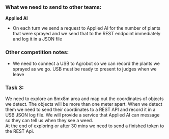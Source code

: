 ### What we need to send to other teams:

**Applied AI**  
 - On each turn we send a request to Applied AI for the number of plants that were sprayed and we send that to the REST endpoint immediately and log it in a JSON file


### Other competition notes:  
 - We need to connect a USB to Agrobot so we can record the plants we sprayed as we go. USB must be ready to present to judges when we leave

### Task 3:  
We need to explore an 8mx8m area and map out the coordinates of objects we detect. The objects will be more than one meter apart. When we detect them we need to send their coordinates to a REST API and record it in a USB JSON log file. We will provide a service that Applied AI can message so they can tell us when they see a weed.  
At the end of exploring or after 30 mins we need to send a finished token to the REST Api.

